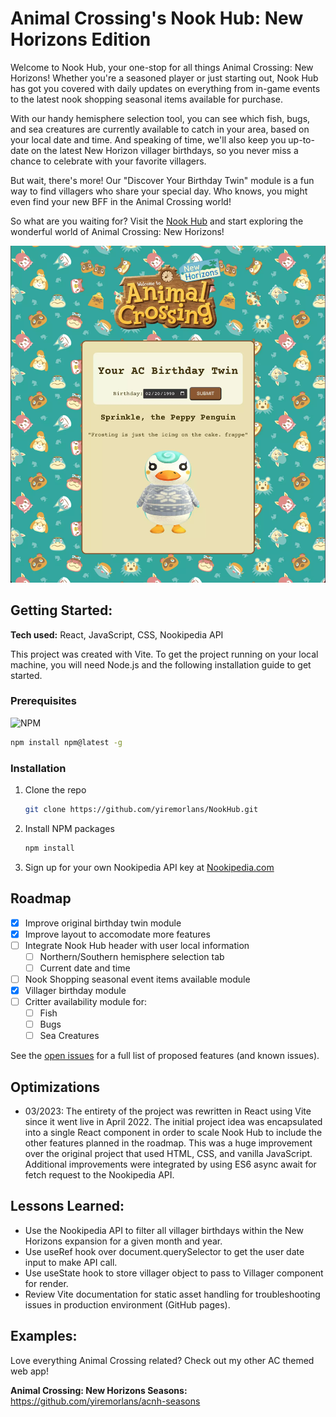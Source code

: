 # Animal Crossing's Nook Hub: New Horizons Edition

Welcome to Nook Hub, your one-stop for all things Animal Crossing: New Horizons! Whether you're a seasoned player or just starting out, Nook Hub has got you covered with daily updates on everything from in-game events to the latest nook shopping seasonal items available for purchase.

With our handy hemisphere selection tool, you can see which fish, bugs, and sea creatures are currently available to catch in your area, based on your local date and time. And speaking of time, we'll also keep you up-to-date on the latest New Horizon villager birthdays, so you never miss a chance to celebrate with your favorite villagers.

But wait, there's more! Our "Discover Your Birthday Twin" module is a fun way to find villagers who share your special day. Who knows, you might even find your new BFF in the Animal Crossing world!

So what are you waiting for? Visit the [Nook Hub](https://yiremorlans.github.io/NookHub/) and start exploring the wonderful world of Animal Crossing: New Horizons!

![Nook Hub](https://github.com/yiremorlans/yiremorlans/blob/main/nook_hub.webp)

## Getting Started:

**Tech used:** React, JavaScript, CSS, Nookipedia API

This project was created with Vite. To get the project running on your local machine, you will need Node.js and the following installation guide to get started.

### Prerequisites

![NPM](https://img.shields.io/badge/NPM-%23000000.svg?style=for-the-badge&logo=npm&logoColor=white)

  ```sh
  npm install npm@latest -g
  ```

### Installation

1. Clone the repo
   ```sh
   git clone https://github.com/yiremorlans/NookHub.git
   ```
2. Install NPM packages
   ```sh
   npm install
   ```
3. Sign up for your own Nookipedia API key at [Nookipedia.com](https://api.nookipedia.com/)

## Roadmap

- [x] Improve original birthday twin module
- [x] Improve layout to accomodate more features
- [ ] Integrate Nook Hub header with user local information
    - [ ] Northern/Southern hemisphere selection tab
    - [ ] Current date and time
- [ ] Nook Shopping seasonal event items available module
- [x] Villager birthday module
- [ ] Critter availability module for:
    - [ ] Fish
    - [ ] Bugs
    - [ ] Sea Creatures

See the [open issues](https://github.com/yiremorlans/NookHub/issues) for a full list of proposed features (and known issues).
## Optimizations

- 03/2023: The entirety of the project was rewritten in React using Vite since it went live in April 2022. The initial project idea was encapsulated into a single React component in order to scale Nook Hub to include the other features planned in the roadmap. This was a huge improvement over the original project that used HTML, CSS, and vanilla JavaScript. Additional improvements were integrated by using ES6 async await for fetch request to the Nookipedia API. 

## Lessons Learned:

 - Use the Nookipedia API to filter all villager birthdays within the New Horizons expansion for a given month and year.
 - Use useRef hook over document.querySelector to get the user date input to make API call.
 - Use useState hook to store villager object to pass to Villager component for render.
 - Review Vite documentation for static asset handling for troubleshooting issues in production environment (GitHub pages).
    
## Examples:
Love everything Animal Crossing related? Check out my other AC themed web app!

**Animal Crossing: New Horizons Seasons:** https://github.com/yiremorlans/acnh-seasons
